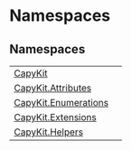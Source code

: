 # Namespaces




## Namespaces
<table>
<tr>
<td><a href="N_CapyKit.md">CapyKit</a></td>
<td /></tr>
<tr>
<td><a href="N_CapyKit_Attributes.md">CapyKit.Attributes</a></td>
<td /></tr>
<tr>
<td><a href="N_CapyKit_Enumerations.md">CapyKit.Enumerations</a></td>
<td /></tr>
<tr>
<td><a href="N_CapyKit_Extensions.md">CapyKit.Extensions</a></td>
<td /></tr>
<tr>
<td><a href="N_CapyKit_Helpers.md">CapyKit.Helpers</a></td>
<td /></tr>
</table>
